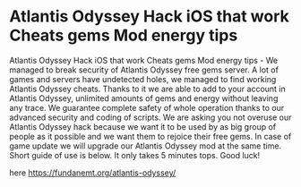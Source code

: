 # Atlantis Odyssey Hack iOS that work Cheats gems Mod energy tips

Atlantis Odyssey Hack iOS that work Cheats gems Mod energy tips - We managed to break security of Atlantis Odyssey free gems server. A lot of games and servers have undetected holes, we managed to find working Atlantis Odyssey cheats. Thanks to it we are able to add to your account in Atlantis Odyssey, unlimited amounts of gems and energy without leaving any trace. We guarantee complete safety of whole operation thanks to our advanced security and coding of scripts.  We are asking you not overuse our Atlantis Odyssey hack because we want it to be used by as big group of people as it possible and we want them to rejoice their free gems. In case of game update we will upgrade our Atlantis Odyssey mod at the same time. Short guide of use is below. It only takes 5 minutes tops. Good luck!

here https://fundanemt.org/atlantis-odyssey/

